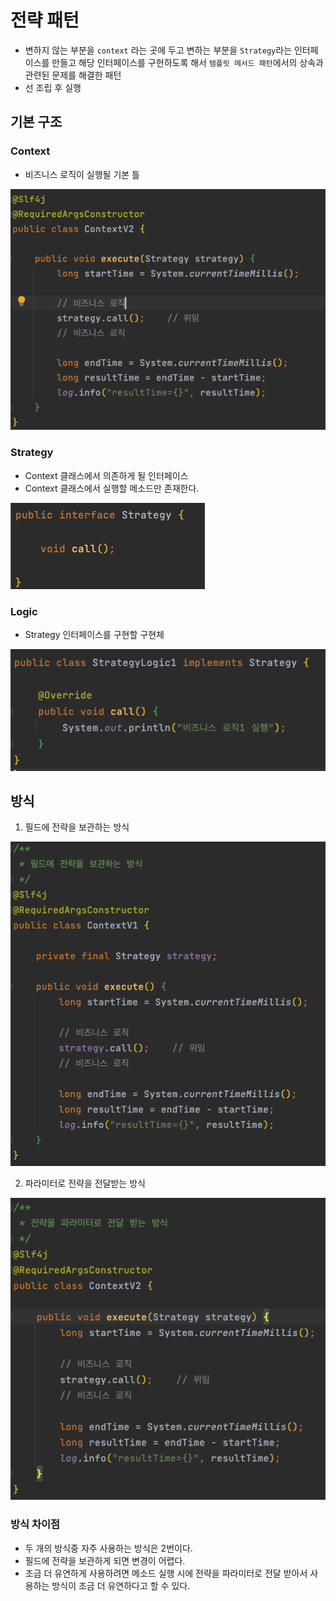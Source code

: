 # 전략 패턴
* 변하지 않는 부분을 ```context``` 라는 곳에 두고 변하는 부분을 ```Strategy```라는 인터페이스를 만들고 해당 인터페이스를 구현하도록 해서 ```템플릿 메서드 패턴```에서의 상속과 관련된 문제를 해결한 패턴
* 선 조립 후 실행

## 기본 구조
### Context
* 비즈니스 로직이 실행될 기본 틀

![img.png](img.png)

### Strategy
* Context 클래스에서 의존하게 될 인터페이스
* Context 클래스에서 실행할 메소드만 존재한다.

![img_1.png](img_1.png)

### Logic
* Strategy 인터페이스를 구현할 구현체

![img_2.png](img_2.png)

## 방식
1. 필드에 전략을 보관하는 방식
   
![img_3.png](img_3.png)
   
2. 파라미터로 전략을 전달받는 방식

![img_4.png](img_4.png)

### 방식 차이점
* 두 개의 방식중 자주 사용하는 방식은 2번이다. 
* 필드에 전략을 보관하게 되면 변경이 어렵다. 
* 조금 더 유연하게 사용하려면 메소드 실행 시에 전략을 파라미터로 전달 받아서 사용하는 방식이 조금 더 유연하다고 할 수 있다.